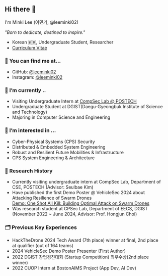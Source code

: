 ## Hi there 👋
I'm Minki Lee (이민기, @leeminki02)

*"Born to dedicate, destined to inspire."*

- Korean 🇰🇷, Undergraduate Student, Researcher
- [Curriculum Vitae](./Minki_Lee_CV.pdf)


### 🔎 You can find me at...
- GitHub: [@leeminki02](https://github.com/leeminki02)
- Instagram: [@leeminki02](https://www.instagram.com/leeminki02/)

### 🔭 I’m currently ..
- Visiting Undergraduate Intern at [CompSec Lab @ POSTECH](https://compsec.postech.ac.kr/)
- Undergraduate Student at DGIST(Daegu-Gyeongbuk Institute of Science and Technology)
- Majoring in Computer Science and Engineering

### 🌱 I’m interested in ...
  - Cyber-Physical Systems (CPS) Security
  - Distributed \& Embedded System Engineering
  - Robust and Resilient Future Mobilities \& Infrastructure
  - CPS System Engineering \& Architecture

### 🔬 Research History
- Currently visiting undergraduate intern at CompSec Lab, Department of CSE, POSTECH (Advisor: Seulbae Kim)
- Have published the first Demo Poster @ VehicleSec 2024 about Attacking Resilience of Swarm Drones <br>
  [Demo: One Shot All Kill: Building Optimal Attack on Swarm Drones](publications/vehiclesec2024-8-demo.pdf)
- Was research student at CPSec Lab, Department of EECS, DGIST (November 2022 ~ June 2024, Advisor: Prof. Hongjun Choi)


### 🗂 Previous Key Experiences
- HackTheDrone 2024 Tech Award (7th place) winner at final, 2nd place at qualifier (out of 164 teams)
- 2024 VehicleSec Demo Poster Presenter (First Author)
- 2022 DGIST 창업경진대회 (Startup Competition) 최우수상(2nd place winner)
- 2022 CUOP Intern at BostonAIMS Project (App Dev, AI Dev)
